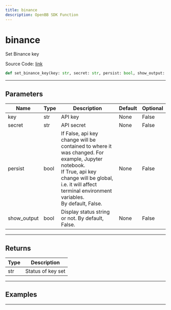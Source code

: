 ```yaml
---
title: binance
description: OpenBB SDK Function
---
```


# binance

Set Binance key

Source Code: [link](https://github.com/OpenBB-finance/OpenBBTerminal/tree/main/openbb_terminal/keys_model.py#L1355)

```python
def set_binance_key(key: str, secret: str, persist: bool, show_output: bool) -> str
```
---

## Parameters

| Name | Type | Description | Default | Optional |
| ---- | ---- | ----------- | ------- | -------- |
| key | str | API key | None | False |
| secret | str | API secret | None | False |
| persist | bool | If False, api key change will be contained to where it was changed. For example, Jupyter notebook.<br/>If True, api key change will be global, i.e. it will affect terminal environment variables.<br/>By default, False. | None | False |
| show_output | bool | Display status string or not. By default, False. | None | False |

---

## Returns

| Type | Description |
| ---- | ----------- |
| str | Status of key set |

---

## Examples

---

